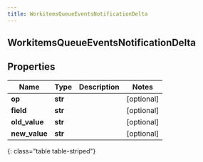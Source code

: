 ```yaml
---
title: WorkitemsQueueEventsNotificationDelta
---
```

## WorkitemsQueueEventsNotificationDelta

## Properties

|Name | Type | Description | Notes|
|------------ | ------------- | ------------- | -------------|
| **op** | **str** |  | [optional] |
| **field** | **str** |  | [optional] |
| **old_value** | **str** |  | [optional] |
| **new_value** | **str** |  | [optional] |
{: class="table table-striped"}


